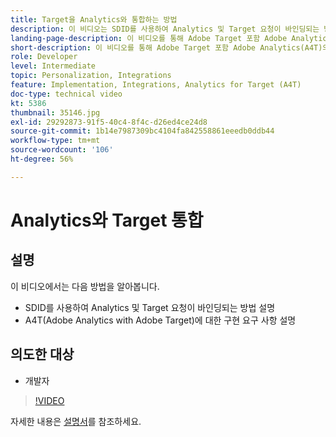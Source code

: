 ```yaml
---
title: Target을 Analytics와 통합하는 방법
description: 이 비디오는 SDID를 사용하여 Analytics 및 Target 요청이 바인딩되는 방식을 개발자에게 보여 줍니다. 이 비디오를 통해 Adobe Target 포함 Adobe Analytics(A4T)의 구현 요구 사항에 대해 알아보십시오.
landing-page-description: 이 비디오를 통해 Adobe Target 포함 Adobe Analytics(A4T)의 구현 요구 사항에 대해 알아보십시오.
short-description: 이 비디오를 통해 Adobe Target 포함 Adobe Analytics(A4T)의 구현 요구 사항에 대해 알아보십시오.
role: Developer
level: Intermediate
topic: Personalization, Integrations
feature: Implementation, Integrations, Analytics for Target (A4T)
doc-type: technical video
kt: 5386
thumbnail: 35146.jpg
exl-id: 29292873-91f5-40c4-8f4c-d26ed4ce24d8
source-git-commit: 1b14e7987309bc4104fa842558861eeedb0ddb44
workflow-type: tm+mt
source-wordcount: '106'
ht-degree: 56%

---
```


# Analytics와 Target 통합

## 설명

이 비디오에서는 다음 방법을 알아봅니다.

* SDID를 사용하여 Analytics 및 Target 요청이 바인딩되는 방법 설명
* A4T(Adobe Analytics with Adobe Target)에 대한 구현 요구 사항 설명

## 의도한 대상

* 개발자

>[!VIDEO](https://video.tv.adobe.com/v/35146/?quality=12)

자세한 내용은 [설명서](https://experienceleague.adobe.com/docs/target/using/integrate/a4t/a4timplementation.html?lang=en)를 참조하세요.
